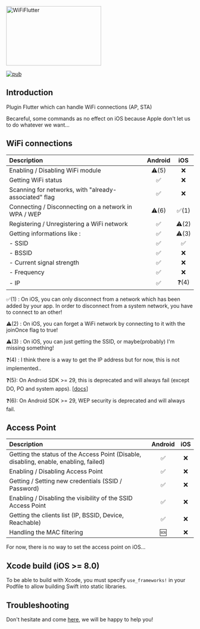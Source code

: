 <img src="https://raw.githubusercontent.com/alternadom/WiFiFlutter/master/logo/logo%2Bname_color.png" alt="WiFiFlutter" width="255" height="160" />

[![pub](https://img.shields.io/pub/v/wifi_iot.svg?style=flat-square)](https://pub.dartlang.org/packages/wifi_iot)

## Introduction

Plugin Flutter which can handle WiFi connections (AP, STA)

Becareful, some commands as no effect on iOS because Apple don't let us to do whatever we want...

## WiFi connections
|                      Description                      |      Android       |         iOS          |
| :---------------------------------------------------- | :----------------: | :------------------: |
| Enabling / Disabling WiFi module                      | :warning:(5) |  :x:  |
| Getting WiFi status                                   | :white_check_mark: |  :x:  |
| Scanning for networks, with "already-associated" flag | :white_check_mark: |  :x:  |
| Connecting / Disconnecting on a network in WPA / WEP  | :warning:(6) |  :white_check_mark:(1)  |
| Registering / Unregistering a WiFi network            | :white_check_mark: |  :warning:(2)  |
| Getting informations like :                           | :white_check_mark: |  :warning:(3)  |
| - SSID                                                | :white_check_mark: |  :white_check_mark:  |
| - BSSID                                               | :white_check_mark: |  :x:  |
| - Current signal strength                             | :white_check_mark: |  :x:  |
| - Frequency                                           | :white_check_mark: |  :x:  |
| - IP                                                  | :white_check_mark: |  :question:(4)  |

:white_check_mark:(1) : On iOS, you can only disconnect from a network which has been added by your app. In order to disconnect from a system network, you have to connect to an other!

:warning:(2) : On iOS, you can forget a WiFi network by connecting to it with the joinOnce flag to true!

:warning:(3) : On iOS, you can just getting the SSID, or maybe(probably) I'm missing something! 

:question:(4) : I think there is a way to get the IP address but for now, this is not implemented..

:question:(5): On Android SDK >= 29, this is deprecated and will always fail (except DO, PO and system apps). [[docs](https://developer.android.com/reference/android/net/wifi/WifiManager#setWifiEnabled(boolean))]

:question:(6): On Android SDK >= 29, WEP security is deprecated and will always fail.

## Access Point
|                                       Description                                     |      Android       |         iOS          |
| :------------------------------------------------------------------------------------ | :----------------: | :------------------: |
| Getting the status of the Access Point (Disable, disabling, enable, enabling, failed) | :white_check_mark: |  :x:  |
| Enabling / Disabling Access Point                                                     | :white_check_mark: |  :x:  |
| Getting / Setting new credentials (SSID / Password)                                   | :white_check_mark: |  :x:  |
| Enabling / Disabling the visibility of the SSID Access Point                          | :white_check_mark: |  :x:  |
| Getting the clients list (IP, BSSID, Device, Reachable)                               | :white_check_mark: |  :x:  |
| Handling the MAC filtering                                                            | :sos: |  :x:  |

For now, there is no way to set the access point on iOS... 

## Xcode build (iOS >= 8.0)

To be able to build with Xcode, you must specify `use_frameworks!` in your Podfile to allow building Swift into static libraries.

## Troubleshooting

Don't hesitate and come [here](https://github.com/alternadom/WiFiFlutter/issues), we will be happy to help you!
